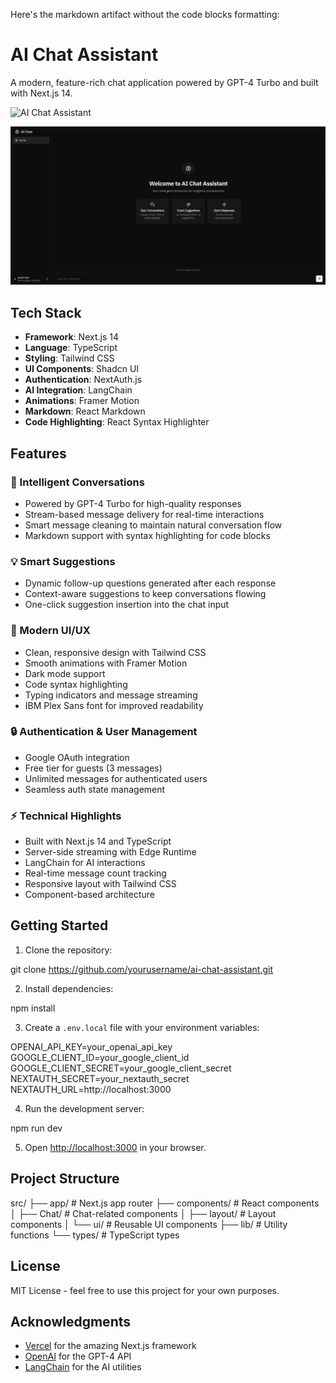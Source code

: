 Here's the markdown artifact without the code blocks formatting:

# AI Chat Assistant

A modern, feature-rich chat application powered by GPT-4 Turbo and built with Next.js 14.

![AI Chat Assistant](public/preview.png)

![alt text](<Screenshot 2024-12-02 at 00.25.01.png>)

## Tech Stack

- **Framework**: Next.js 14
- **Language**: TypeScript
- **Styling**: Tailwind CSS
- **UI Components**: Shadcn UI
- **Authentication**: NextAuth.js
- **AI Integration**: LangChain
- **Animations**: Framer Motion
- **Markdown**: React Markdown
- **Code Highlighting**: React Syntax Highlighter

## Features

### 🤖 Intelligent Conversations

- Powered by GPT-4 Turbo for high-quality responses
- Stream-based message delivery for real-time interactions
- Smart message cleaning to maintain natural conversation flow
- Markdown support with syntax highlighting for code blocks

### 💡 Smart Suggestions

- Dynamic follow-up questions generated after each response
- Context-aware suggestions to keep conversations flowing
- One-click suggestion insertion into the chat input

### 🎨 Modern UI/UX

- Clean, responsive design with Tailwind CSS
- Smooth animations with Framer Motion
- Dark mode support
- Code syntax highlighting
- Typing indicators and message streaming
- IBM Plex Sans font for improved readability

### 🔒 Authentication & User Management

- Google OAuth integration
- Free tier for guests (3 messages)
- Unlimited messages for authenticated users
- Seamless auth state management

### ⚡ Technical Highlights

- Built with Next.js 14 and TypeScript
- Server-side streaming with Edge Runtime
- LangChain for AI interactions
- Real-time message count tracking
- Responsive layout with Tailwind CSS
- Component-based architecture

## Getting Started

1. Clone the repository:

git clone https://github.com/yourusername/ai-chat-assistant.git

2. Install dependencies:

npm install

3. Create a `.env.local` file with your environment variables:

OPENAI_API_KEY=your_openai_api_key
GOOGLE_CLIENT_ID=your_google_client_id
GOOGLE_CLIENT_SECRET=your_google_client_secret
NEXTAUTH_SECRET=your_nextauth_secret
NEXTAUTH_URL=http://localhost:3000

4. Run the development server:

npm run dev

5. Open [http://localhost:3000](http://localhost:3000) in your browser.

## Project Structure

src/
├── app/ # Next.js app router
├── components/ # React components
│ ├── Chat/ # Chat-related components
│ ├── layout/ # Layout components
│ └── ui/ # Reusable UI components
├── lib/ # Utility functions
└── types/ # TypeScript types

## License

MIT License - feel free to use this project for your own purposes.

## Acknowledgments

- [Vercel](https://vercel.com) for the amazing Next.js framework
- [OpenAI](https://openai.com) for the GPT-4 API
- [LangChain](https://js.langchain.com) for the AI utilities

